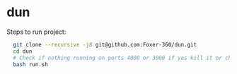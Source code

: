 # dun
Steps to run project:

```bash
  git clone --recursive -j8 git@github.com:Foxer-360/dun.git
  cd dun
  # Check if nothing running on ports 4000 or 3000 if yes kill it or change docker compose file in root.
  bash run.sh
```
